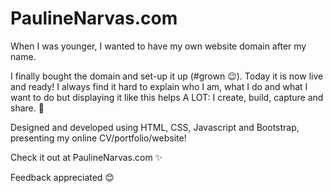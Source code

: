 # PaulineNarvas.com
When I was younger, I wanted to have my own website domain after my name.

I finally bought the domain and set-up it up (#grown 😉). Today it is now live and ready! I always find it hard to explain who I am, what I do and what I want to do but displaying it like this helps A LOT: I create, build, capture and share. 🌟

Designed and developed using HTML, CSS, Javascript and Bootstrap, presenting my online CV/portfolio/website!

Check it out at PaulineNarvas.com ✨

Feedback appreciated 😊

